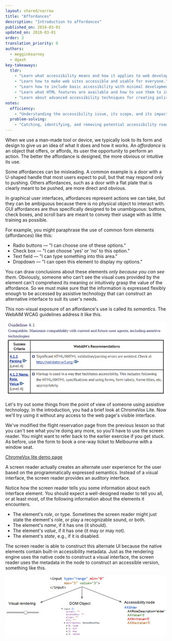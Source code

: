 ```yaml
---
layout: shared/narrow
title: "Affordances"
description: "Introduction to affordances"
published_on: 2016-03-01
updated_on: 2016-03-01
order: 3
translation_priority: 0
authors:
  - megginkearney
  - dgash
key-takeaways:
  tldr: 
    - "Learn what accessibility means and how it applies to web development."
    - "Learn how to make web sites accessible and usable for everyone."
    - "Learn how to include basic accessibility with minimal development impace."
    - "Learn what HTML features are available and how to use them to improve accessibility."
    - "Learn about advanced accessibility techniques for creating polished accessibility experiences."
notes:
  efficiency:
    - "Understanding the accessibility issue, its scope, and its impact can make you a better web developer."
  problem-solving:
    - "Catching, identifying, and removing potential accessibility roadblocks before they happen can improve your development process and reduce maintenance requirements."
---
```


When we use a man-made tool or device, we typically look to its form and design to give us an idea of what it does and how it works. An *affordance* is an object that offers, or affords, its user the opportunity to perform an action. The better the affordance is designed, the more obvious or intuitive its use.

Some affordances can be misleading. A common example is a door with a U-shaped handle that most users expect to pull, but that may respond only to pushing. Others affordances, such as a door with a flat plate that is clearly meant to be pushed, are more direct and obvious.

In graphical user interfaces, affordances represent actions we can take, but they can be ambiguous because there is no physical object to interact with. GUI affordances are thus specifically designed to be unambiguous: buttons, check boxes, and scroll bars are meant to convey their usage with as little training as possible.

For example, you might paraphrase the use of common form elements (affordances) like this:

 - Radio buttons &mdash; "I can choose one of these options."
 - Check box &mdash; "I can choose 'yes' or 'no' to this option."
 - Text field &mdash; "I can type something into this area."
 - Dropdown &mdash; "I can open this element to display my options."

You can draw conclusions about these elements *only because you can see them*. Obviously, someone who can't see the visual cues provided by the element can't comprehend its meaning or intuitively grasp the value of the affordance. So we must make sure that the information is expressed flexibly enough to be accessed by assistive technology that can construct an alternative interface to suit its user's needs.

This non-visual exposure of an affordance's use is called its *semantics*. The WebAIM WCAG guidelines address it like this.

![guideline4-1.png](imgs/guideline4-1.png)

Let's try out some things from the point of view of someone using assistive technology. In the introduction, you had a brief look at ChromeVox Lite. Now we'll try using it without any access to the web page's visible interface.

We've modified the flight reservation page from the previous lesson so that you can't see what you're doing any more, so you'll have to use the screen reader. You might want to refer back to the earlier exercise if you get stuck. As before, use the form to book a one-way ticket to Melbourne with a window seat.

[ChromeVox lite demo page](http://robdodson.github.io/udacity-a11y/lesson3-semantics-built-in/02-chromevox-lite/)

A screen reader actually creates an alternate user experience for the user based on the programmatically expressed semantics. Instead of a visual interface, the screen reader provides an auditory interface.

Notice how the screen reader tells you some information about each interface element. You should expect a well-designed reader to tell you all, or at least most, of the following information about the elements it encounters.

 - The element's *role*, or type. Sometimes the screen reader might just state the element's role, or play a recognizable sound, or both. 
 - The element's *name*, if it has one (it should).
 - The element's *value*, if it has one (it may or may not).
 - The element's *state*, e.g., if it is disabled.

The screen reader is able to construct this alternate UI because the native elements contain built-in accessibility metadata. Just as the rendering engine uses the native code to construct a visual interface, the screen reader uses the metadata in the node to construct an accessible version, something like this.

![nativecodetoacc.png](imgs/nativecodetoacc.png)
